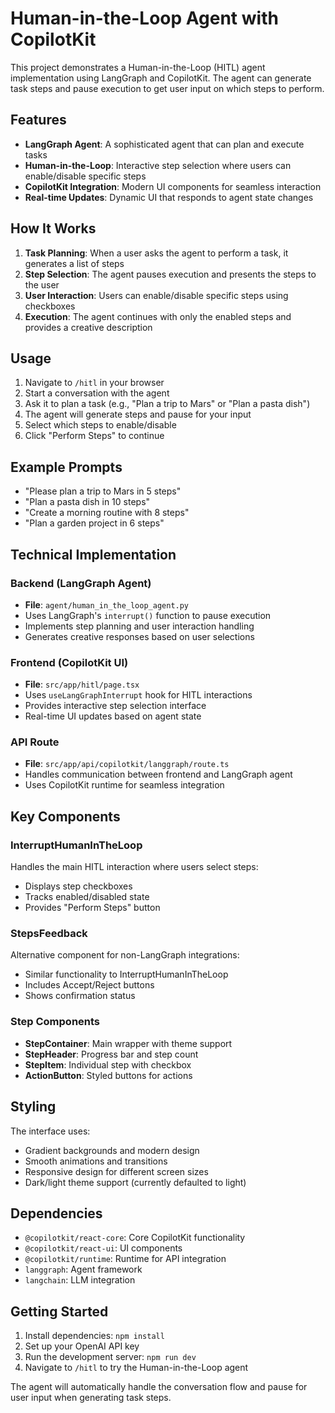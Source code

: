 # Human-in-the-Loop Agent with CopilotKit

This project demonstrates a Human-in-the-Loop (HITL) agent implementation using LangGraph and CopilotKit. The agent can generate task steps and pause execution to get user input on which steps to perform.

## Features

- **LangGraph Agent**: A sophisticated agent that can plan and execute tasks
- **Human-in-the-Loop**: Interactive step selection where users can enable/disable specific steps
- **CopilotKit Integration**: Modern UI components for seamless interaction
- **Real-time Updates**: Dynamic UI that responds to agent state changes

## How It Works

1. **Task Planning**: When a user asks the agent to perform a task, it generates a list of steps
2. **Step Selection**: The agent pauses execution and presents the steps to the user
3. **User Interaction**: Users can enable/disable specific steps using checkboxes
4. **Execution**: The agent continues with only the enabled steps and provides a creative description

## Usage

1. Navigate to `/hitl` in your browser
2. Start a conversation with the agent
3. Ask it to plan a task (e.g., "Plan a trip to Mars" or "Plan a pasta dish")
4. The agent will generate steps and pause for your input
5. Select which steps to enable/disable
6. Click "Perform Steps" to continue

## Example Prompts

- "Please plan a trip to Mars in 5 steps"
- "Plan a pasta dish in 10 steps"
- "Create a morning routine with 8 steps"
- "Plan a garden project in 6 steps"

## Technical Implementation

### Backend (LangGraph Agent)
- **File**: `agent/human_in_the_loop_agent.py`
- Uses LangGraph's `interrupt()` function to pause execution
- Implements step planning and user interaction handling
- Generates creative responses based on user selections

### Frontend (CopilotKit UI)
- **File**: `src/app/hitl/page.tsx`
- Uses `useLangGraphInterrupt` hook for HITL interactions
- Provides interactive step selection interface
- Real-time UI updates based on agent state

### API Route
- **File**: `src/app/api/copilotkit/langgraph/route.ts`
- Handles communication between frontend and LangGraph agent
- Uses CopilotKit runtime for seamless integration

## Key Components

### InterruptHumanInTheLoop
Handles the main HITL interaction where users select steps:
- Displays step checkboxes
- Tracks enabled/disabled state
- Provides "Perform Steps" button

### StepsFeedback
Alternative component for non-LangGraph integrations:
- Similar functionality to InterruptHumanInTheLoop
- Includes Accept/Reject buttons
- Shows confirmation status

### Step Components
- **StepContainer**: Main wrapper with theme support
- **StepHeader**: Progress bar and step count
- **StepItem**: Individual step with checkbox
- **ActionButton**: Styled buttons for actions

## Styling

The interface uses:
- Gradient backgrounds and modern design
- Smooth animations and transitions
- Responsive design for different screen sizes
- Dark/light theme support (currently defaulted to light)

## Dependencies

- `@copilotkit/react-core`: Core CopilotKit functionality
- `@copilotkit/react-ui`: UI components
- `@copilotkit/runtime`: Runtime for API integration
- `langgraph`: Agent framework
- `langchain`: LLM integration

## Getting Started

1. Install dependencies: `npm install`
2. Set up your OpenAI API key
3. Run the development server: `npm run dev`
4. Navigate to `/hitl` to try the Human-in-the-Loop agent

The agent will automatically handle the conversation flow and pause for user input when generating task steps.
